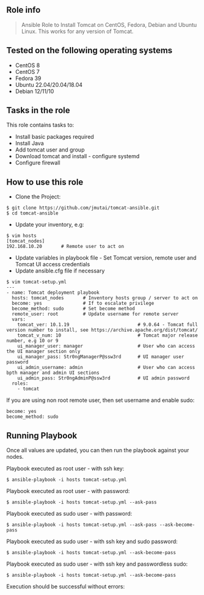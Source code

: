 ## Role info

> Ansible Role to Install Tomcat on CentOS, Fedora, Debian and Ubuntu Linux. This works for any version of Tomcat.


## Tested on the following operating systems

- CentOS 8
- CentOS 7
- Fedora 39
- Ubuntu 22.04/20.04/18.04
- Debian 12/11/10

## Tasks in the role

This role contains tasks to:

- Install basic packages required
- Install Java
- Add tomcat user and group
- Download tomcat and install - configure systemd
- Configure firewall

## How to use this role

- Clone the Project:

```
$ git clone https://github.com/jmutai/tomcat-ansible.git
$ cd tomcat-ansible
```

- Update your inventory, e.g:

```
$ vim hosts
[tomcat_nodes]
192.168.10.20       # Remote user to act on
```

- Update variables in playbook file - Set Tomcat version, remote user and Tomcat UI access credentials
- Update ansible.cfg file if necessary

```
$ vim tomcat-setup.yml
---
- name: Tomcat deployment playbook
  hosts: tomcat_nodes       # Inventory hosts group / server to act on
  become: yes               # If to escalate privilege
  become_method: sudo       # Set become method
  remote_user: root         # Update username for remote server
  vars:
    tomcat_ver: 10.1.19                         # 9.0.64 - Tomcat full version number to install, see https://archive.apache.org/dist/tomcat/
    tomcat_v_num: 10                            # Tomcat major release number, e.g 10 or 9
    ui_manager_user: manager                    # User who can access the UI manager section only
    ui_manager_pass: Str0ngManagerP@ssw3rd      # UI manager user password
    ui_admin_username: admin                    # User who can access bpth manager and admin UI sections
    ui_admin_pass: Str0ngAdminP@ssw3rd          # UI admin password
  roles:
    - tomcat
```

If you are using non root remote user, then set username and enable sudo:

```
become: yes
become_method: sudo
```

## Running Playbook

Once all values are updated, you can then run the playbook against your nodes.

Playbook executed as root user - with ssh key:

```
$ ansible-playbook -i hosts tomcat-setup.yml
```

Playbook executed as root user - with password:

```
$ ansible-playbook -i hosts tomcat-setup.yml --ask-pass
```

Playbook executed as sudo user - with password:

```
$ ansible-playbook -i hosts tomcat-setup.yml --ask-pass --ask-become-pass
```

Playbook executed as sudo user - with ssh key and sudo password:

```
$ ansible-playbook -i hosts tomcat-setup.yml --ask-become-pass
```

Playbook executed as sudo user - with ssh key and passwordless sudo:

```
$ ansible-playbook -i hosts tomcat-setup.yml --ask-become-pass
```

Execution should be successful without errors:

```
```
